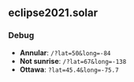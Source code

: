 ## eclipse2021.solar

### Debug

- **Annular**: `/?lat=50&long=-84`
- **Not sunrise**: `/?lat=67&long=-138`
- **Ottawa**: `?lat=45.4&long=-75.7`
